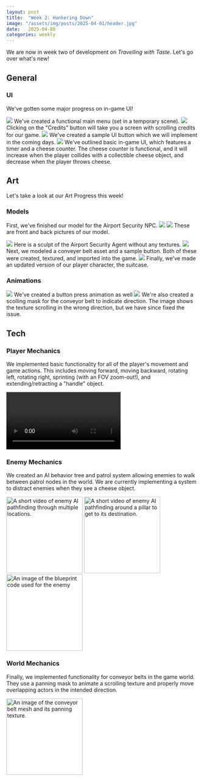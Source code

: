 ```yaml
---
layout: post
title:  "Week 2: Hunkering Down"
image: "/assets/img/posts/2025-04-01/header.jpg"
date:   2025-04-08
categories: weekly
---
```


We are now in week two of development on <i>Travelling with Taste</i>. Let's go over what's new!

## General

### UI

We've gotten some major progress on in-game UI!

<img src="/assets/img/posts/2025-04-08/MainMenuUI.png" />
We've created a functional main menu (set in a temporary scene).

<img src="/assets/img/posts/2025-04-08/ScrollingCreditsUI.png" />
Clicking on the "Credits" button will take you a screen with scrolling credits for our game.

<img src="/assets/img/posts/2025-04-08/CheeseButtonImproved.png" />
We've created a sample UI button which we will implement in the coming days.

<img src="/assets/img/posts/2025-04-08/CollectableCheeseUI.png" />
We've outlined basic in-game UI, which features a timer and a cheese counter. The cheese counter is functional, and it will increase when the player collides with a collectible cheese object, and decrease when the player throws cheese.


## Art

Let's take a look at our Art Progress this week!

### Models

First, we've finished our model for the Airport Security NPC.
<img src="/assets/img/posts/2025-04-08/AirportAgentBack.png" />
<img src="/assets/img/posts/2025-04-08/AirportAgentFront.png" />
These are front and back pictures of our model.

<img src="/assets/img/posts/2025-04-08/AirportAgentSculpt.png" />
Here is a sculpt of the Airport Security Agent without any textures.

<img src="/assets/img/posts/2025-04-08/ButtonAndConveyorBelt.png" />
Next, we modeled a conveyer belt asset and a sample button. Both of these were created, textured, and imported into the game.

<img src="/assets/img/posts/2025-04-01/art_zhou_suitcase.png" />
Finally, we've made an updated version of our player character, the suitcase.

### Animations
<img src="/assets/img/posts/2025-04-08/ButtonAnimationExample.gif" />
We've created a button press animation as well

<img src="/assets/img/posts/2025-04-08/ConveyorScrollingTexture.gif" />
We're also created a scolling mask for the conveyor belt to indicate direction. The image shows the texture scrolling in the wrong direction, but we have since fixed the issue.

## Tech

### Player Mechanics

We implemented basic functionality for all of the player's movement and game actions. This includes moving forward, moving backward, rotating left, rotating right, sprinting (with an FOV zoom-out!), and extending/retracting a "handle" object.

<video src="/assets/img/posts/2025-04-08/Player Movement.mp4"></video>

### Enemy Mechanics

We created an AI behavior tree and patrol system allowing enemies to walk between patrol nodes in the world. We are currently implementing a system to distract enemies when they see a cheese object.

<img src="/assets/img/posts/2025-04-08/IMGD4000_DevBlog2_AIPatrol1.gif" alt="A short video of enemy AI pathfinding through multiple locations." width="200"/>
<img src="/assets/img/posts/2025-04-08/IMGD4000_DevBlog2_AIPatrol2.gif" alt="A short video of enemy AI pathfinding around a pillar to get to its destination." width="200"/>
<img src="/assets/img/posts/2025-04-08/IMGD_4000_Dev_Blog_2_AI_Code.png" alt="An image of the blueprint code used for the enemy" width="200"/>

### World Mechanics

Finally, we implemented functionality for conveyor belts in the game world. They use a panning mask to animate a scrolling texture and properly move overlapping actors in the intended direction.

<img src="/assets/img/posts/2025-04-08/ConveyorBelt.PNG" alt="An image of the conveyor belt mesh and its panning texture." width="200"/>
